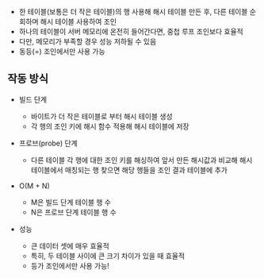 - 한 테이블(보통은 더 작은 테이블)의 행 사용해 해시 테이블 만든 후, 다른 테이블 순회하며 해시 테이블 사용하여 조인
- 하나의 테이블이 서버 메모리에 온전히 들어간다면, 중첩 루프 조인보다 효율적
- 다만, 메모리가 부족할 경우 성능 저하될 수 있음
- 동등(=) 조인에서만 사용 가능
## 작동 방식
- 빌드 단계
	- 바이트가 더 작은 테이블로 부터 해시 테이블 생성
	- 각 행의 조인 키에 해시 함수 적용해 해시 테이블에 저장
- 프로브(probe) 단계
	- 다른 테이블 각 행에 대한 조인 키를 해싱하여 앞서 만든 해시값과 비교해 해시 테이블에서 매칭되는 행 찾으면 해당 행들을 조인 결과 테이블에 추가


- O(M + N)
	- M은 빌드 단계 테이블 행 수
	- N은 프로브 단계 테이블 행 수
- 성능
	- 큰 데이터 셋에 매우 효율적
	- 특히, 두 테이블 사이에 큰 크기 차이가 있을 때 효율적
	- 등가 조인에서만 사용 가능!